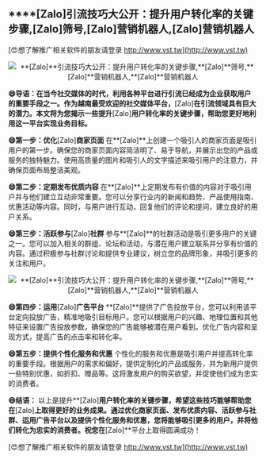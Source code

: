 ## ****[Zalo]**引流技巧大公开：提升用户转化率的关键步骤,**[Zalo]**筛号,**[Zalo]**营销机器人,**[Zalo]**营销机器人**

[😍想了解推广相关软件的朋友请登录 http://www.vst.tw](http://www.vst.tw)

 <center><img src="https://vst.tw/MP4/tuiguang/png/0.png" alt="**[Zalo]**引流技巧大公开：提升用户转化率的关键步骤,**[Zalo]**筛号,**[Zalo]**营销机器人,**[Zalo]**营销机器人"></center>

**😄导语：在当今社交媒体的时代，利用各种平台进行引流已经成为企业获取用户的重要手段之一。作为越南最受欢迎的社交媒体平台，**[Zalo]**在引流领域具有巨大的潜力。本文将为您揭示一些提升**[Zalo]**用户转化率的关键步骤，帮助您更好地利用这一平台实现业务目标。**

**😄第一步：优化**[Zalo]**商家页面**
在**[Zalo]**上创建一个吸引人的商家页面是吸引用户的第一步。确保您的商家页面内容简洁明了、易于导航，并展示出您的产品或服务的独特魅力。使用高质量的图片和吸引人的文字描述来吸引用户的注意力，并确保页面布局整洁美观。

**😄第二步：定期发布优质内容**
在**[Zalo]**上定期发布有价值的内容对于吸引用户并与他们建立互动非常重要。您可以分享行业内的新闻和趋势、产品使用指南、优惠活动等内容。同时，与用户进行互动，回复他们的评论和提问，建立良好的用户关系。

**😄第三步：活跃参与**[Zalo]**社群**
参与**[Zalo]**的社群活动是吸引更多用户的关键之一。您可以加入相关的群组、论坛和活动，与潜在用户建立联系并分享有价值的内容。通过积极参与社群讨论和提供专业建议，树立您的品牌形象，并吸引更多的关注和用户。

 <center><img src="https://vst.tw/MP4/tuiguang/png/0.png" alt="**[Zalo]**引流技巧大公开：提升用户转化率的关键步骤,**[Zalo]**筛号,**[Zalo]**营销机器人,**[Zalo]**营销机器人"></center>

**😄第四步：运用**[Zalo]**广告平台**
**[Zalo]**提供了广告投放平台，您可以利用该平台定向投放广告，精准地吸引目标用户。您可以根据用户的兴趣、地理位置和其他特征来设置广告投放参数，确保您的广告能够被潜在用户看到。优化广告内容和呈现方式，提高广告的点击率和转化率。

**😄第五步：提供个性化服务和优惠**
个性化的服务和优惠是吸引用户并提高转化率的重要手段。根据用户的需求和偏好，提供定制化的产品或服务，并为新用户提供一些特别优惠，如折扣、赠品等。这将激发用户的购买欲望，并促使他们成为忠实的消费者。

**😄结语：**
以上是提升**[Zalo]**用户转化率的关键步骤，希望这些技巧能够帮助您在**[Zalo]**上取得更好的业务成果。通过优化商家页面、发布优质内容、活跃参与社群、运用广告平台以及提供个性化服务和优惠，您将能够吸引更多的用户，并将他们转化为忠实的消费者。祝您在**[Zalo]**平台上取得圆满成功！

[😍想了解推广相关软件的朋友请登录 http://www.vst.tw](http://www.vst.tw)



